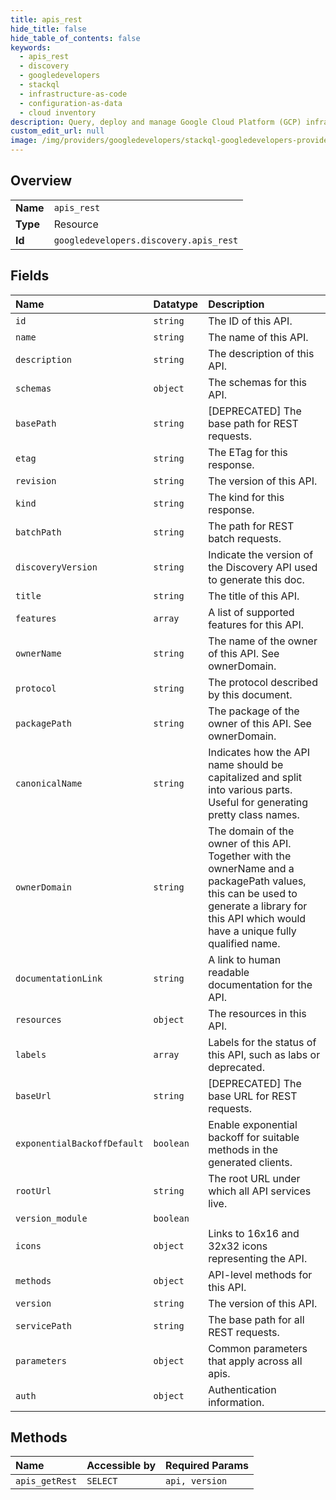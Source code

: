 ```yaml
---
title: apis_rest
hide_title: false
hide_table_of_contents: false
keywords:
  - apis_rest
  - discovery
  - googledevelopers    
  - stackql
  - infrastructure-as-code
  - configuration-as-data
  - cloud inventory
description: Query, deploy and manage Google Cloud Platform (GCP) infrastructure and resources using SQL
custom_edit_url: null
image: /img/providers/googledevelopers/stackql-googledevelopers-provider-featured-image.png
---
```

  
    

## Overview
<table><tbody>
<tr><td><b>Name</b></td><td><code>apis_rest</code></td></tr>
<tr><td><b>Type</b></td><td>Resource</td></tr>
<tr><td><b>Id</b></td><td><code>googledevelopers.discovery.apis_rest</code></td></tr>
</tbody></table>

## Fields
| Name | Datatype | Description |
|:-----|:---------|:------------|
| `id` | `string` | The ID of this API. |
| `name` | `string` | The name of this API. |
| `description` | `string` | The description of this API. |
| `schemas` | `object` | The schemas for this API. |
| `basePath` | `string` | [DEPRECATED] The base path for REST requests. |
| `etag` | `string` | The ETag for this response. |
| `revision` | `string` | The version of this API. |
| `kind` | `string` | The kind for this response. |
| `batchPath` | `string` | The path for REST batch requests. |
| `discoveryVersion` | `string` | Indicate the version of the Discovery API used to generate this doc. |
| `title` | `string` | The title of this API. |
| `features` | `array` | A list of supported features for this API. |
| `ownerName` | `string` | The name of the owner of this API. See ownerDomain. |
| `protocol` | `string` | The protocol described by this document. |
| `packagePath` | `string` | The package of the owner of this API. See ownerDomain. |
| `canonicalName` | `string` | Indicates how the API name should be capitalized and split into various parts. Useful for generating pretty class names. |
| `ownerDomain` | `string` | The domain of the owner of this API. Together with the ownerName and a packagePath values, this can be used to generate a library for this API which would have a unique fully qualified name. |
| `documentationLink` | `string` | A link to human readable documentation for the API. |
| `resources` | `object` | The resources in this API. |
| `labels` | `array` | Labels for the status of this API, such as labs or deprecated. |
| `baseUrl` | `string` | [DEPRECATED] The base URL for REST requests. |
| `exponentialBackoffDefault` | `boolean` | Enable exponential backoff for suitable methods in the generated clients. |
| `rootUrl` | `string` | The root URL under which all API services live. |
| `version_module` | `boolean` |  |
| `icons` | `object` | Links to 16x16 and 32x32 icons representing the API. |
| `methods` | `object` | API-level methods for this API. |
| `version` | `string` | The version of this API. |
| `servicePath` | `string` | The base path for all REST requests. |
| `parameters` | `object` | Common parameters that apply across all apis. |
| `auth` | `object` | Authentication information. |
## Methods
| Name | Accessible by | Required Params |
|:-----|:--------------|:----------------|
| `apis_getRest` | `SELECT` | `api, version` |
